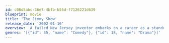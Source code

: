 ```yaml
---
id: c06d5abc-36e7-4bfb-b56d-f7126221d639
blueprint: movie
title: 'The Jimmy Show'
release_date: '2002-01-16'
overview: 'A failed New Jersey inventor embarks on a career as a standup comic, turns to drink, and labors to keep his family together.'
genres: '[{"id": 35, "name": "Comedy"}, {"id": 18, "name": "Drama"}]'
---
```

